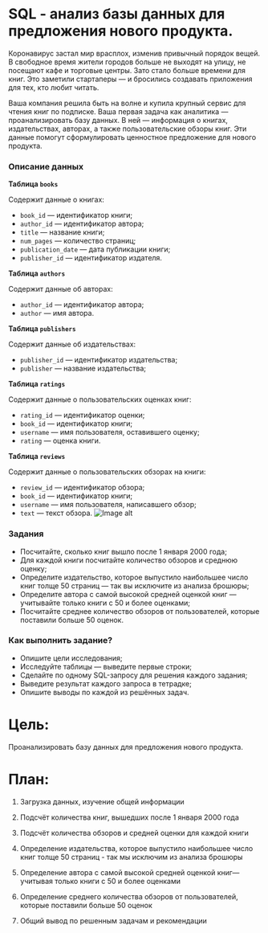 # SQL - анализ базы данных для предложения нового продукта.

Коронавирус застал мир врасплох, изменив привычный порядок вещей. В свободное время жители городов больше не выходят на улицу, не посещают кафе и торговые центры. Зато стало больше времени для книг. Это заметили стартаперы — и бросились создавать приложения для тех, кто любит читать.

Ваша компания решила быть на волне и купила крупный сервис для чтения книг по подписке. Ваша первая задача как аналитика — проанализировать базу данных.
В ней — информация о книгах, издательствах, авторах, а также пользовательские обзоры книг. Эти данные помогут сформулировать ценностное предложение для нового продукта.

### Описание данных

**Таблица `books`**

Содержит данные о книгах:

- `book_id` — идентификатор книги;
- `author_id` — идентификатор автора;
- `title` — название книги;
- `num_pages` — количество страниц;
- `publication_date` — дата публикации книги;
- `publisher_id` — идентификатор издателя.

**Таблица `authors`**

Содержит данные об авторах:

- `author_id` — идентификатор автора;
- `author` — имя автора.

**Таблица `publishers`**

Содержит данные об издательствах:

- `publisher_id` — идентификатор издательства;
- `publisher` — название издательства;

**Таблица `ratings`**

Содержит данные о пользовательских оценках книг:

- `rating_id` — идентификатор оценки;
- `book_id` — идентификатор книги;
- `username` — имя пользователя, оставившего оценку;
- `rating` — оценка книги.

**Таблица `reviews`**

Содержит данные о пользовательских обзорах на книги:

- `review_id` — идентификатор обзора;
- `book_id` — идентификатор книги;
- `username` — имя пользователя, написавшего обзор;
- `text` — текст обзора.
![Image alt](https://github.com/{SuvorovaTV}/{yandex-praktikum-projects}/raw/{branch}/{path}/image.png)
### Задания

- Посчитайте, сколько книг вышло после 1 января 2000 года;
- Для каждой книги посчитайте количество обзоров и среднюю оценку;
- Определите издательство, которое выпустило наибольшее число книг толще 50 страниц — так вы исключите из анализа брошюры;
- Определите автора с самой высокой средней оценкой книг — учитывайте только книги с 50 и более оценками;
- Посчитайте среднее количество обзоров от пользователей, которые поставили больше 50 оценок.

### Как выполнить задание?

- Опишите цели исследования;
- Исследуйте таблицы — выведите первые строки;
- Сделайте по одному SQL-запросу для решения каждого задания;
- Выведите результат каждого запроса в тетрадке;
- Опишите выводы по каждой из решённых задач.

# Цель:

Проанализировать базу данных для предложения нового продукта.


# План:

1. Загрузка данных, изучение общей информации

2. Подсчёт количества книг, вышедших после 1 января 2000 года

3. Подсчёт количества обзоров и средней оценки для каждой книги

4. Определение издательства, которое выпустило наибольшее число книг толще 50 страниц - так мы исключим из анализа брошюры

5. Определение автора с самой высокой средней оценкой книг— учитывая только книги с 50 и более оценками

6. Определение среднего количества обзоров от пользователей, которые поставили больше 50 оценок

7. Общий вывод по решенным задачам и рекомендации
